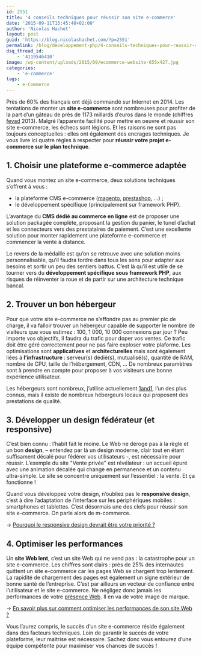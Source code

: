 ```yaml
---
id: 2551
title: '4 conseils techniques pour réussir son site e-commerce'
date: '2015-09-11T15:45:40+02:00'
author: 'Nicolas Hachet'
layout: post
guid: 'https://blog.nicolashachet.com/?p=2551'
permalink: /blog/developpement-php/4-conseils-techniques-pour-reussir-son-site-e-commerce/
dsq_thread_id:
    - '4119546410'
image: /wp-content/uploads/2015/09/ecommerce-website-655x427.jpg
categories:
    - 'e-commerce'
tags:
    - e-Commerce
---
```


Près de 60% des français ont déjà commandé sur Internet en 2014. Les tentations de monter un **site e-commerce** sont nombreuses pour profiter de la part d’un gâteau de près de 1173 millards d’euros dans le monde (chiffres [fevad](https://www.fevad.com/uploads/files/enjeux2014/Chiffres_Cles_2014.pdf) 2013). Malgré l’apparente facilité pour mettre en oeuvre et réussir son site e-commerce, les échecs sont légions. Et les raisons ne sont pas toujours conceptuelles : elles ont également des encrages techniques. Je vous livre ici quatre règles à respecter pour **réussir votre projet e-commerce sur le plan technique**.

## 1. Choisir une plateforme e-commerce adaptée

Quand vous montez un site e-commerce, deux solutions techniques s’offrent à vous :

- la plateforme CMS e-commerce ([magento](https://magento.com/), [prestashop](https://www.prestashop.com/fr/), …) ;
- le développement spécifique (principalement sur framework PHP).

L’avantage du **CMS dédié au commerce en ligne** est de proposer une solution packagée complète, proposant la gestion du panier, le tunel d’achat et les connecteurs vers des prestataires de paiement. C’est une excellente solution pour monter rapidement une plateforme e-commerce et commencer la vente à distance.

Le revers de la médaille est qu’on se retrouve avec une solution moins personnalisable, qu’il faudra tordre dans tous les sens pour adapter aux besoins et sortir un peu des sentiers battus. C’est là qu’il est utile de se tourner vers du **développement spécifique sous framework PHP**, aux risques de réinventer la roue et de partir sur une architecture technique bancal.

## 2. Trouver un bon hébergeur

Pour que votre site e-commerce ne s’effondre pas au premier pic de charge, il va falloir trouver un hébergeur capable de supporter le nombre de visiteurs que vous estimez : 100, 1 000, 10 000 connexions par jour ? Peu importe vos objectifs, il faudra du trafic pour doper vos ventes. Ce trafic doit être géré correctement pour ne pas faire exploser votre plaforme. Les optimisations sont **applicatives** et **architecturelles** mais sont également liées à **l’infrastructure** : serveur(s) dédié(s), mutualisé(s), quantité de RAM, nombre de CPU, taille de l’hébergement, CDN, … De nombreux paramètres sont à prendre en compte pour proposer à vos visiteurs une bonne expérience utilisateur.

Les hébergeurs sont nombreux, j’utilise actuellement [1and1](https://www.1and1.fr "Hébergeur Web"), l’un des plus connus, mais il existe de nombreux hébergeurs locaux qui proposent des prestations de qualité.

## 3. Développer un design fédérateur (et responsive)

C’est bien connu : l’habit fait le moine. Le Web ne déroge pas à la règle et un bon **design**, – entendez par là un design moderne, clair tout en étant suffisament décalé pour fédérer vos utilisateurs -, est nécessaire pour réussir. L’exemple du site "Vente privée" est révélateur : un accueil épuré avec une animation décalée qui change en permanence et un contenu ultra-simple. Le site se concentre uniquement sur l’essentiel : la vente. Et ça fonctionne !

Quand vous développez votre design, n’oubliez pas le **responsive design**, c’est à dire l’adaptation de l’interface sur les périphériques mobiles : smartphones et tablettes. C’est désormais une des clefs pour réussir son site e-commerce. On parle alors de m-commerce.

→ [Pourquoi le responsive design devrait être votre priorité ?](https://www.nicolashachet.com/blog/ergonomie-design/projet-web-pourquoi-le-responsive-design-devrait-etre-votre-priorite/ "Projet Web : pourquoi le responsive design devrait être votre priorité ?")

## 4. Optimiser les performances

Un **site Web lent**, c’est un site Web qui ne vend pas : la catastrophe pour un site e-commerce. Les chiffres sont clairs : près de 25% des internautes quittent un site e-commerce car les pages Web se chargent trop lentement. La rapidité de chargement des pages est également un signe extérieur de bonne santé de l’entreprise. C’est par ailleurs un vecteur de confiance entre l’utilisateur et le site e-commerce. Ne négligez donc jamais les performances de votre [présence Web](https://www.nicolashachet.com/blog/webmarketing/quelle-difference-entre-presence-et-visibilite-sur-le-web/ "Quelle différence entre présence et visibilité sur le Web ?"). Il en va de votre image de marque.

→ [En savoir plus sur comment optimiser les performances de son site Web ?](https://www.nicolashachet.com/blog/fonctionnement-du-web/optimiser-les-performances-de-son-site-web-google/ "Optimiser les performances de son site Web")

Vous l’aurez compris, le succès d’un site e-commerce réside également dans des facteurs techniques. Loin de garantir le succès de votre plateforme, leur maitrise est nécessaire. Sachez donc vous entourez d’une équipe compétente pour maximiser vos chances de succès !
